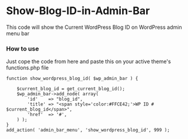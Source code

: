 # Show-Blog-ID-in-Admin-Bar
This code will show the Current WordPress Blog ID on WordPress admin menu bar

### How to use
Just cope the code from here and paste this on your active theme's functions.php file

	function show_wordpress_blog_id( $wp_admin_bar ) {
	
		$current_blog_id = get_current_blog_id();
		$wp_admin_bar->add_node( array(
			'id'    => "blog_id",
			'title' => "<span style='color:#FFCE42;'>WP ID # $current_blog_id</span>",
			'href'  => '#',
		) );
	}
	add_action( 'admin_bar_menu', 'show_wordpress_blog_id', 999 );
